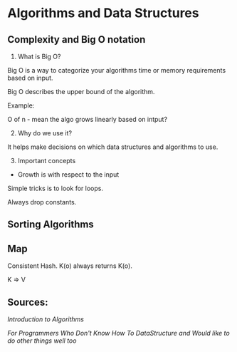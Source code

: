 # Algorithms and Data Structures

## Complexity and Big O notation

1. What is Big O?

Big O is a way to categorize your algorithms time or memory requirements based on input.

Big O describes the upper bound of the algorithm.

Example:

O of n - mean the algo grows linearly based on intput?

2. Why do we use it?

It helps make decisions on which data structures and algorithms to use.

3. Important concepts

- Growth is with respect to the input

Simple tricks is to look for loops.

Always drop constants.

## Sorting Algorithms

## Map

Consistent Hash. K(o) always returns K(o).

K => V

## Sources:

_Introduction to Algorithms_

_For Programmers Who Don't Know How To DataStructure and Would like to do other things well too_

